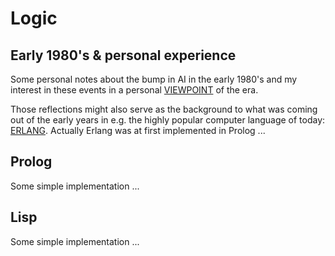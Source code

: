 # Logic

## Early 1980's & personal experience

Some personal notes about the bump in AI in the early 1980's and my interest in these events in a personal
[VIEWPOINT](/VIEWPOINT.md) of the era.

Those reflections might also serve as the background to what was coming out of the early years in e.g.
the highly popular computer language of today: [ERLANG](ERLANG.md). Actually Erlang was at first
implemented in Prolog ...

## Prolog

Some simple implementation ...

## Lisp

Some simple implementation ...
